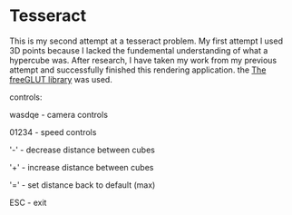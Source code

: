 # Tesseract

This is my second attempt at a tesseract problem. My first attempt I used 3D points because I lacked the fundemental understanding of what a hypercube was. After research, I have taken my work from my previous attempt and successfully finished this rendering application. the [The freeGLUT library](http://freeglut.sourceforge.net/) was used.

controls:

wasdqe - camera controls

01234 - speed controls

'-' - decrease distance between cubes

'+' - increase distance between cubes

'=' - set distance back to default (max)

ESC - exit

